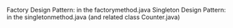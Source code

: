 Factory Design Pattern: in the factorymethod.java
Singleton Design Pattern: in the singletonmethod.java (and related class Counter.java)

